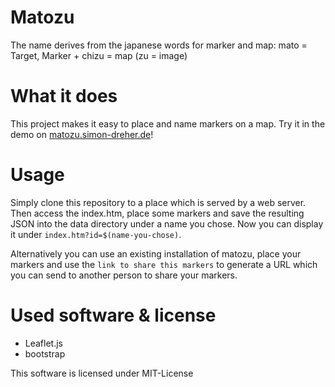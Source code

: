 # Matozu

The name derives from the japanese words for marker and map:
mato = Target, Marker + chizu = map (zu = image)


# What it does

This project makes it easy to place and name markers on a map.
Try it in the demo on [matozu.simon-dreher.de](https://matozu.simon-dreher.de)!


# Usage

Simply clone this repository to a place which is served by a web server. Then
access the index.htm, place some markers and save the resulting JSON into the
data directory under a name you chose. Now you can display it under
`index.htm?id=$(name-you-chose)`.

Alternatively you can use an existing installation of matozu, place your markers
and use the `link to share this markers` to generate a URL which you can send
to another person to share your markers.


# Used software & license

* Leaflet.js
* bootstrap

This software is licensed under MIT-License
